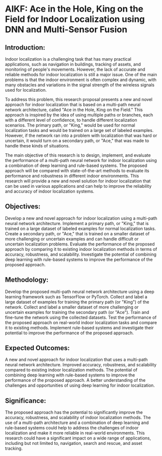 # AIKF: Ace in the Hole, King on the Field for Indoor Localization using DNN and Multi-Sensor Fusion  


## Introduction:

Indoor localization is a challenging task that has many practical applications, such as navigation in buildings, tracking of assets, and monitoring of people's movements. However, the lack of accurate and reliable methods for indoor localization is still a major issue. One of the main problems is that the indoor environment is often complex and dynamic, with many obstacles and variations in the signal strength of the wireless signals used for localization.

To address this problem, this research proposal presents a new and novel approach for indoor localization that is based on a multi-path neural network architecture, called "Ace in the Hole, King on the Field." This approach is inspired by the idea of using multiple paths or branches, each with a different level of confidence, to handle different localization scenarios. The primary path, or "King," would be used for normal localization tasks and would be trained on a large set of labeled examples. However, if the network ran into a problem with localization that was hard or uncertain, it would turn on a secondary path, or "Ace," that was made to handle these kinds of situations.

The main objective of this research is to design, implement, and evaluate the performance of a multi-path neural network for indoor localization using a combination of deep learning and rule-based systems. The proposed approach will be compared with state-of-the-art methods to evaluate its performance and robustness in different indoor environments. This research will provide a new and novel solution for indoor localization that can be used in various applications and can help to improve the reliability and accuracy of indoor localization systems.


## Objectives:

Develop a new and novel approach for indoor localization using a multi-path neural network architecture.
Implement a primary path, or "King," that is trained on a large dataset of labeled examples for normal localization tasks.
Create a secondary path, or "Ace," that is trained on a smaller dataset of more challenging or uncertain examples and can handle difficult or uncertain localization problems.
Evaluate the performance of the proposed approach by comparing it to existing indoor localization methods in terms of accuracy, robustness, and scalability.
Investigate the potential of combining deep learning with rule-based systems to improve the performance of the proposed approach.

## Methodology:

Develop the proposed multi-path neural network architecture using a deep learning framework such as TensorFlow or PyTorch.
Collect and label a large dataset of examples for training the primary path (or "King") of the network.
Collect and label a smaller dataset of more challenging or uncertain examples for training the secondary path (or "Ace").
Train and fine-tune the network using the collected datasets.
Test the performance of the proposed approach on real-world indoor localization tasks and compare it to existing methods.
Implement rule-based systems and investigate their potential to improve the performance of the proposed approach.

## Expected Outcomes:

A new and novel approach for indoor localization that uses a multi-path neural network architecture.
Improved accuracy, robustness, and scalability compared to existing indoor localization methods.
The potential of combining deep learning with rule-based systems to improve the performance of the proposed approach.
A better understanding of the challenges and opportunities of using deep learning for indoor localization.

## Significance:

The proposed approach has the potential to significantly improve the accuracy, robustness, and scalability of indoor localization methods. The use of a multi-path architecture and a combination of deep learning and rule-based systems could help to address the challenges of indoor localization and make it more reliable in real-world environments. This research could have a significant impact on a wide range of applications, including but not limited to, navigation, search and rescue, and asset tracking.
